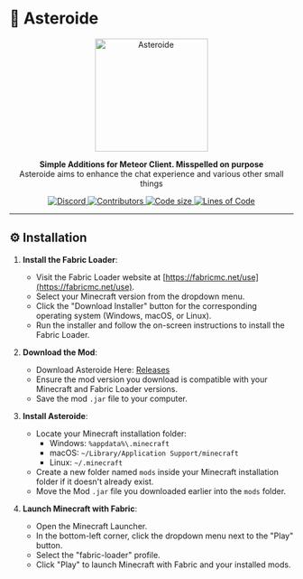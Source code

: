 # 🚀 Asteroide

<div align="center">
  <img src="https://github.com/asteroide-development/Asteroide/blob/master/icon.png?raw=true" alt="Asteroide" width="200">
</div>
<p align="center">
  <strong>Simple Additions for Meteor Client. Misspelled on purpose</strong>
  <br>
  Asteroide aims to enhance the chat experience and various other small things
</p>


<p align="center">
<a href="https://discord.gg/K8g9hmza">
  <img alt="Discord" src="https://img.shields.io/discord/1211627879243448340?label=Discord&logo=discord&style=flat-square">
</a>
  <a href="https://github.com/asteroide-development/Asteroide/graphs/contributors">
    <img alt="Contributors" src="https://img.shields.io/github/contributors/asteroide-development/Asteroide?style=flat-square">
  </a>
  <a href="https://github.com/asteroide-development/Asteroide">
    <img alt="Code size" src="https://img.shields.io/github/languages/code-size/asteroide-development/Asteroide?style=flat-square">
  </a>
  <a href="https://github.com/asteroide-development/Asteroide">
    <img alt="Lines of Code" src="https://tokei.rs/b1/github/asteroide-development/Asteroide?style=flat-square">
  </a>
</p>


---

## ⚙️ Installation

1. **Install the Fabric Loader**:

    - Visit the Fabric Loader website at [https://fabricmc.net/use](https://fabricmc.net/use).
    - Select your Minecraft version from the dropdown menu.
    - Click the "Download Installer" button for the corresponding operating system (Windows, macOS, or Linux).
    - Run the installer and follow the on-screen instructions to install the Fabric Loader.

2. **Download the Mod**:

    - Download Asteroide Here: [Releases](https://github.com/asteroide-development/Asteroide/releases)
    - Ensure the mod version you download is compatible with your Minecraft and Fabric Loader versions.
    - Save the mod `.jar` file to your computer.

3. **Install Asteroide**:

    - Locate your Minecraft installation folder:
        - Windows: `%appdata%\.minecraft`
        - macOS: `~/Library/Application Support/minecraft`
        - Linux: `~/.minecraft`
    - Create a new folder named `mods` inside your Minecraft installation folder if it doesn't already exist.
    - Move the Mod `.jar` file you downloaded earlier into the `mods` folder.

4. **Launch Minecraft with Fabric**:

    - Open the Minecraft Launcher.
    - In the bottom-left corner, click the dropdown menu next to the "Play" button.
    - Select the "fabric-loader" profile.
    - Click "Play" to launch Minecraft with Fabric and your installed mods.
